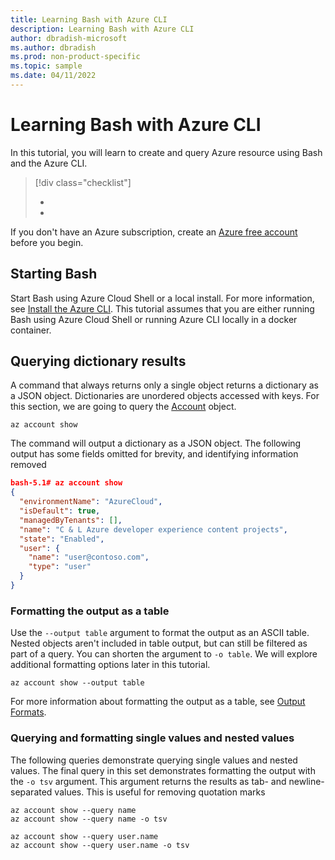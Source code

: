 ```yaml
--- 
title: Learning Bash with Azure CLI
description: Learning Bash with Azure CLI
author: dbradish-microsoft
ms.author: dbradish
ms.prod: non-product-specific
ms.topic: sample
ms.date: 04/11/2022
---
```

# Learning Bash with Azure CLI

In this tutorial, you will learn to create and query Azure resource using Bash and the Azure CLI.

> [!div class="checklist"]
>
> - 
> - 

If you don't have an Azure subscription, create an [Azure free account](https://azure.microsoft.com/free/?ref=microsoft.com&utm_source=microsoft.com&utm_medium=docs&utm_campaign=visualstudio) before you begin.

## Starting Bash

Start Bash using Azure Cloud Shell or a local install. For more information, see [Install the Azure CLI](/cli/azure/install-azure-cli). This tutorial assumes that you are either running Bash using Azure Cloud Shell or running Azure CLI locally in a docker container.

## Querying dictionary results

A command that always returns only a single object returns a dictionary as a JSON object. Dictionaries are unordered objects accessed with keys. For this section, we are going to query the [Account](/cli/azure/account) object.

```azurecli-interactive
az account show
```

The command will output a dictionary as a JSON object. The following output has some fields omitted for brevity, and identifying information removed

```JSON
bash-5.1# az account show
{
  "environmentName": "AzureCloud",
  "isDefault": true,
  "managedByTenants": [],
  "name": "C & L Azure developer experience content projects",
  "state": "Enabled",
  "user": {
    "name": "user@contoso.com",
    "type": "user"
  }
}

```

### Formatting the output as a table

Use the `--output table` argument to format the output as an ASCII table. Nested objects aren't included in table output, but can still be filtered as part of a query. You can shorten the argument to `-o table`. We will explore additional formatting options later in this tutorial.

```azurecli
az account show --output table
```

For more information about formatting the output as a table, see [Output Formats](/cli/azure/format-output-azure-cli#table-output-format).

### Querying and formatting single values and nested values

The following queries demonstrate querying single values and nested values. The final query in this set demonstrates formatting the output with the `-o tsv` argument. This argument returns the results as tab- and newline-separated values. This is useful for removing quotation marks

```azurecli-interactive
az account show --query name
az account show --query name -o tsv

az account show --query user.name
az account show --query user.name -o tsv
```